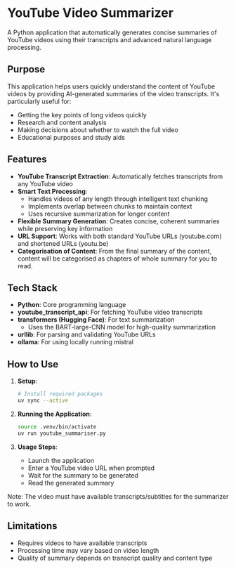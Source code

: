 # YouTube Video Summarizer

A Python application that automatically generates concise summaries of YouTube videos using their transcripts and advanced natural language processing.

## Purpose

This application helps users quickly understand the content of YouTube videos by providing AI-generated summaries of the video transcripts. It's particularly useful for:
- Getting the key points of long videos quickly
- Research and content analysis
- Making decisions about whether to watch the full video
- Educational purposes and study aids

## Features

- **YouTube Transcript Extraction**: Automatically fetches transcripts from any YouTube video
- **Smart Text Processing**: 
  - Handles videos of any length through intelligent text chunking
  - Implements overlap between chunks to maintain context
  - Uses recursive summarization for longer content
- **Flexible Summary Generation**: Creates concise, coherent summaries while preserving key information
- **URL Support**: Works with both standard YouTube URLs (youtube.com) and shortened URLs (youtu.be)
- **Categorisation of Content**: From the final summary of the content, content will be categorised as chapters of whole summary for you to read.

## Tech Stack

- **Python**: Core programming language
- **youtube_transcript_api**: For fetching YouTube video transcripts
- **transformers (Hugging Face)**: For text summarization
  - Uses the BART-large-CNN model for high-quality summarization
- **urllib**: For parsing and validating YouTube URLs
- **ollama**: For using locally running mistral

## How to Use

1. **Setup**:
   ```bash
   # Install required packages
   uv sync --active
   ```

2. **Running the Application**:
   ```bash
   source .venv/bin/activate
   uv run youtube_summariser.py
   ```

3. **Usage Steps**:
   - Launch the application
   - Enter a YouTube video URL when prompted
   - Wait for the summary to be generated
   - Read the generated summary

Note: The video must have available transcripts/subtitles for the summarizer to work.

## Limitations
- Requires videos to have available transcripts
- Processing time may vary based on video length
- Quality of summary depends on transcript quality and content type 